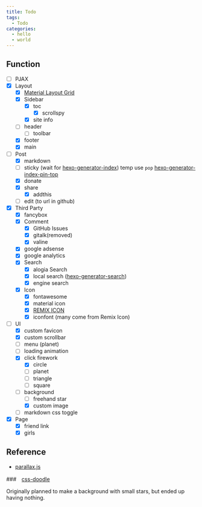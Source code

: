 ```yaml
---
title: Todo
tags:
  - Todo
categories:
  - hello
  - world
---
```


## Function

- [ ] PJAX
- [x] Layout
  - [x] [Material Layout Grid](https://material.io/develop/web/components/layout-grid/)
  - [x] Sidebar
    - [x] toc
      - [x] scrollspy
    - [x] site info
  - [ ] header
    - [ ] toolbar
  - [x] footer
  - [x] main
- [ ] Post
  - [x] markdown
  - [ ] sticky (wait for [hexo-generator-index](https://github.com/hexojs/hexo-generator-index)) temp use `pop` [hexo-generator-index-pin-top](https://github.com/netcan/hexo-generator-index-pin-top)
  - [x] donate
  - [x] share
    - [x] addthis
  - [ ] edit (to url in github)
- [x] Third Party
  - [x] fancybox
  - [x] Comment
    - [x] GitHub Issues
    - [x] gitalk(removed)
    - [x] valine
  - [x] google adsense
  - [x] google analytics
  - [x] Search
    - [x] alogia Search
    - [x] local search ([hexo-generator-search](https://github.com/wzpan/hexo-generator-search))
    - [x] engine search
  - [x] Icon
    - [x] fontawesome
    - [x] material icon
    - [x] [REMIX ICON](https://remixicon.com/)
    - [x] iconfont (many come from Remix Icon)
- [ ] UI
  - [x] custom favicon
  - [x] custom scrollbar
  - [ ] menu (planet)
  - [ ] loading animation
  - [x] click firework
    - [x] circle
    - [ ] planet
    - [ ] triangle
    - [ ] square
  - [ ] background
    - [ ] freehand star
    - [x] custom image
  - [ ] markdown css toggle
- [x] Page
  - [x] friend link
  - [x] girls

## Reference

- [parallax.js](https://matthew.wagerfield.com/parallax/)

###　[css-doodle](https://github.com/css-doodle/css-doodle)

Originally planned to make a background with small stars, but ended up having nothing.
